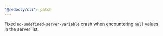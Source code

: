 ```yaml
---
"@redocly/cli": patch
---
```


Fixed `no-undefined-server-variable` crash when encountering `null` values in the server list.

